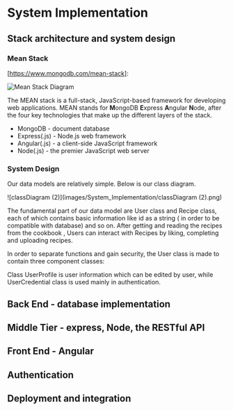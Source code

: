 # System Implementation

## Stack architecture and system design

### Mean Stack

[https://www.mongodb.com/mean-stack]: 

![Mean Stack Diagram](https://webassets.mongodb.com/_com_assets/cms/mean-stack-0qy07j83ah.png)

The MEAN stack is a full-stack, JavaScript-based framework for developing web applications. MEAN stands for **M**ongoDB **E**xpress **A**ngular **N**ode, after the four key technologies that make up the different layers of the stack.

- MongoDB - document database
- Express(.js) - Node.js web framework
- Angular(.js) - a client-side JavaScript framework
- Node(.js) - the premier JavaScript web server



### System Design

Our data models are relatively simple. Below is our class diagram. 

![classDiagram (2)](images/System_Implementation/classDiagram (2).png)

The fundamental part of our data model are User class and Recipe class, each of which contains basic information like id as a string ( in order to be compatible with database) and so on. After getting and reading the recipes from the cookbook , Users can interact with Recipes by liking, completing and uploading recipes.

In order to separate functions and gain security, the User class is made to contain three component classes:

Class UserProfile is user information which can be edited by user, while UserCredential class is used mainly in authentication.   

## Back End - database implementation

## Middle Tier - express, Node, the RESTful API

## Front End - Angular

## Authentication

## Deployment and integration